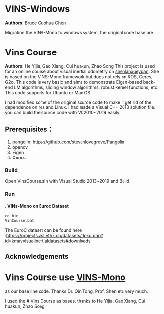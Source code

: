 # VINS-Windows
**Authors**: Bruce Guohua Chen

Migration the VINS-Mono to windows system, the original code base are

# Vins Course
**Authors**: He Yijia, Gao Xiang, Cui huakun, Zhao Song
This project is used for an online course about visual inertial odometry on [shenlanxueyuan](http://www.shenlanxueyuan.com). She is based on the VINS-Mono framework but does not rely on ROS, Ceres, G2o. This code is very basic and aims to demonstrate Eigen-based back-end LM algorithms, sliding window algorithms, robust kernel functions, etc. This code supports for Ubuntu or Mac OS.

I had modified some of the original source code to make it get rid of the dependence on ros and Linux.
I had made a Visual C++ 2013 solution file. you can build the source code with VC2010~2019 easily.

## Prerequisites：
1. pangolin: <https://github.com/stevenlovegrove/Pangolin>
2. opencv
3. Eigen
4. Ceres.  

### Build
Open VinsCourse.sln with Visual Studio 2013~2019 and Build.

### Run
#### . VINs-Mono on Euroc Dataset
```c++
cd bin
VinCourse.bat
```
The EuroC dataset can be found here :https://projects.asl.ethz.ch/datasets/doku.php?id=kmavvisualinertialdatasets#downloads

## Acknowledgements

# Vins Course use [VINS-Mono](https://github.com/HKUST-Aerial-Robotics/VINS-Mono) 
as our base line code. Thanks Dr. Qin Tong, Prof. Shen etc very much.

I used the # Vins Course as bases. thanks to He Yijia, Gao Xiang, Cui huakun, Zhao Song
